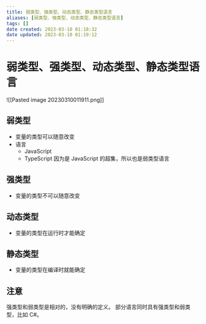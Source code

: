 ```yaml
---
title: 弱类型、强类型、动态类型、静态类型语言
aliases: [弱类型、强类型、动态类型、静态类型语言]
tags: []
date created: 2023-03-10 01:18:32
date updated: 2023-03-10 01:19:12
---
```


# 弱类型、强类型、动态类型、静态类型语言

![[Pasted image 20230310011911.png]]

## 弱类型

- 变量的类型可以随意改变
- 语言
  - JavaScript
  - TypeScript 因为是 JavaScript 的超集，所以也是弱类型语言

## 强类型

- 变量的类型不可以随意改变

## 动态类型

- 变量的类型在运行时才能确定

## 静态类型

- 变量的类型在编译时就能确定

## 注意

强类型和弱类型是相对的，没有明确的定义。
部分语言同时具有强类型和弱类型，比如 C#。
